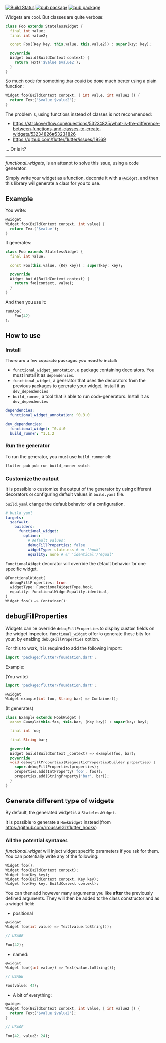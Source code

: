 [![Build Status](https://travis-ci.org/rrousselGit/functional_widget.svg?branch=master)](https://travis-ci.org/rrousselGit/functional_widget)
[![pub package](https://img.shields.io/pub/v/functional_widget.svg)](https://pub.dartlang.org/packages/functional_widget) [![pub package](https://img.shields.io/badge/Awesome-Flutter-blue.svg?longCache=true&style=flat-square)](https://github.com/Solido/awesome-flutter)

Widgets are cool. But classes are quite verbose:

```dart
class Foo extends StatelessWidget {
  final int value;
  final int value2;

  const Foo({Key key, this.value, this.value2}) : super(key: key);

  @override
  Widget build(BuildContext context) {
    return Text('$value $value2');
  }
}
```

So much code for something that could be done much better using a plain function:

```dart
Widget foo(BuildContext context, { int value, int value2 }) {
  return Text('$value $value2');
}
```

The problem is, using functions instead of classes is not recommended:

- https://stackoverflow.com/questions/53234825/what-is-the-difference-between-functions-and-classes-to-create-widgets/53234826#53234826
- https://github.com/flutter/flutter/issues/19269

... Or is it?

---

_functional_widgets_, is an attempt to solve this issue, using a code generator.

Simply write your widget as a function, decorate it with a `@widget`, and then this library will generate a class for you to use.

## Example

You write:

```dart
@widget
Widget foo(BuildContext context, int value) {
  return Text('$value');
}
```

It generates:

```dart
class Foo extends StatelessWidget {
  final int value;

  const Foo(this.value, {Key key}) : super(key: key);

  @override
  Widget build(BuildContext context) {
    return foo(context, value);
  }
}
```

And then you use it:

```dart
runApp(
    Foo(42)
);
```

## How to use

### Install

There are a few separate packages you need to install:

- `functional_widget_annotation`, a package containing decorators. You must install it as `dependencies`.
- `functional_widget`, a generator that uses the decorators from the previous packages to generate your widget. Install it as `dev_dependencies`
- `build_runner`, a tool that is able to run code-generators. Install it as `dev_dependencies`

```yaml
dependencies:
  functional_widget_annotation: ^0.3.0

dev_dependencies:
  functional_widget: ^0.4.0
  build_runner: ^1.1.2
```

### Run the generator

To run the generator, you must use `build_runner` cli:

```sh
flutter pub pub run build_runner watch
```

### Customize the output

It is possible to customize the output of the generator by using different decorators or configuring default values in `build.yaml` file.

`build.yaml` change the default behavior of a configuration.

```yaml
# build.yaml
targets:
  $default:
    builders:
      functional_widget:
        options:
          # Default values:
          debugFillProperties: false
          widgetType: stateless # or 'hook'
          equality: none # or 'identical'/'equal'
```

`FunctionalWidget` decorator will override the default behavior for one specific widget.

```dart
@FunctionalWidget(
  debugFillProperties: true,
  widgetType: FunctionalWidgetType.hook,
  equality: FunctionalWidgetEquality.identical,
)
Widget foo() => Container();
```

## debugFillProperties

Widgets can be override `debugFillProperties` to display custom fields on the widget inspector. `functional_widget` offer to generate these bits for your, by enabling `debugFillProperties` option.

For this to work, it is required to add the following import:

```dart
import 'package:flutter/foundation.dart';
```

Example:

(You write)

```dart
import 'package:flutter/foundation.dart';

@widget
Widget example(int foo, String bar) => Container();
```

(It generates)

```dart
class Example extends HookWidget {
  const Example(this.foo, this.bar, {Key key}) : super(key: key);

  final int foo;

  final String bar;

  @override
  Widget build(BuildContext _context) => example(foo, bar);
  @override
  void debugFillProperties(DiagnosticPropertiesBuilder properties) {
    super.debugFillProperties(properties);
    properties.add(IntProperty('foo', foo));
    properties.add(StringProperty('bar', bar));
  }
}
```

## Generate different type of widgets

By default, the generated widget is a `StatelessWidget`.

It is possible to generate a `HookWidget` instead (from https://github.com/rrousselGit/flutter_hooks)







### All the potential syntaxes

_functional_widget_ will inject widget specific parameters if you ask for them.
You can potentially write any of the following:

```dart
Widget foo();
Widget foo(BuildContext context);
Widget foo(Key key);
Widget foo(BuildContext context, Key key);
Widget foo(Key key, BuildContext context);
```

You can then add however many arguments you like **after** the previously defined arguments. They will then be added to the class constructor and as a widget field:

- positional

```dart
@widget
Widget foo(int value) => Text(value.toString());

// USAGE

Foo(42);
```

- named:

```dart
@widget
Widget foo({int value}) => Text(value.toString());

// USAGE

Foo(value: 42);
```

- A bit of everything:

```dart
@widget
Widget foo(BuildContext context, int value, { int value2 }) {
  return Text('$value $value2');
}

// USAGE

Foo(42, value2: 24);
```
